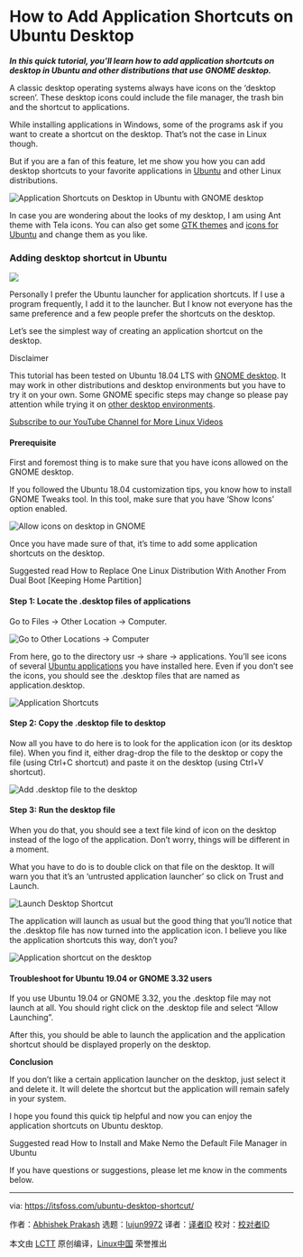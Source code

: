 [#]: collector: (lujun9972)
[#]: translator: ( )
[#]: reviewer: ( )
[#]: publisher: ( )
[#]: url: ( )
[#]: subject: (How to Add Application Shortcuts on Ubuntu Desktop)
[#]: via: (https://itsfoss.com/ubuntu-desktop-shortcut/)
[#]: author: (Abhishek Prakash https://itsfoss.com/author/abhishek/)

How to Add Application Shortcuts on Ubuntu Desktop
======

_**In this quick tutorial, you’ll learn how to add application shortcuts on desktop in Ubuntu and other distributions that use GNOME desktop.**_

A classic desktop operating systems always have icons on the ‘desktop screen’. These desktop icons could include the file manager, the trash bin and the shortcut to applications.

While installing applications in Windows, some of the programs ask if you want to create a shortcut on the desktop. That’s not the case in Linux though.

But if you are a fan of this feature, let me show you how you can add desktop shortcuts to your favorite applications in [Ubuntu][1] and other Linux distributions.

![Application Shortcuts on Desktop in Ubuntu with GNOME desktop][2]

In case you are wondering about the looks of my desktop, I am using Ant theme with Tela icons. You can also get some [GTK themes][3] and [icons for Ubuntu][4] and change them as you like.

### Adding desktop shortcut in Ubuntu

![][5]

Personally I prefer the Ubuntu launcher for application shortcuts. If I use a program frequently, I add it to the launcher. But I know not everyone has the same preference and a few people prefer the shortcuts on the desktop.

Let’s see the simplest way of creating an application shortcut on the desktop.

Disclaimer

This tutorial has been tested on Ubuntu 18.04 LTS with [GNOME desktop][6]. It may work in other distributions and desktop environments but you have to try it on your own. Some GNOME specific steps may change so please pay attention while trying it on [other desktop environments][7].

[Subscribe to our YouTube Channel for More Linux Videos][8]

#### Prerequisite

First and foremost thing is to make sure that you have icons allowed on the GNOME desktop.

If you followed the Ubuntu 18.04 customization tips, you know how to install GNOME Tweaks tool. In this tool, make sure that you have ‘Show Icons’ option enabled.

![Allow icons on desktop in GNOME][9]

Once you have made sure of that, it’s time to add some application shortcuts on the desktop.

[][10]

Suggested read How to Replace One Linux Distribution With Another From Dual Boot [Keeping Home Partition]

#### Step 1: Locate the .desktop files of applications

Go to Files -> Other Location -> Computer.

![Go to Other Locations -> Computer][11]

From here, go to the directory usr -> share -> applications. You’ll see icons of several [Ubuntu applications][12] you have installed here. Even if you don’t see the icons, you should see the .desktop files that are named as application.desktop.

![Application Shortcuts][13]

#### Step 2: Copy the .desktop file to desktop

Now all you have to do here is to look for the application icon (or its desktop file). When you find it, either drag-drop the file to the desktop or copy the file (using Ctrl+C shortcut) and paste it on the desktop (using Ctrl+V shortcut).

![Add .desktop file to the desktop][14]

#### Step 3: Run the desktop file

When you do that, you should see a text file kind of icon on the desktop instead of the logo of the application. Don’t worry, things will be different in a moment.

What you have to do is to double click on that file on the desktop. It will warn you that it’s an ‘untrusted application launcher’ so click on Trust and Launch.

![Launch Desktop Shortcut][15]

The application will launch as usual but the good thing that you’ll notice that the .desktop file has now turned into the application icon. I believe you like the application shortcuts this way, don’t you?

![Application shortcut on the desktop][16]

#### Troubleshoot for Ubuntu 19.04 or GNOME 3.32 users

If you use Ubuntu 19.04 or GNOME 3.32, you the .desktop file may not launch at all. You should right click on the .desktop file and select “Allow Launching”.

After this, you should be able to launch the application and the application shortcut should be displayed properly on the desktop.

**Conclusion**

If you don’t like a certain application launcher on the desktop, just select it and delete it. It will delete the shortcut but the application will remain safely in your system.

I hope you found this quick tip helpful and now you can enjoy the application shortcuts on Ubuntu desktop.

[][17]

Suggested read How to Install and Make Nemo the Default File Manager in Ubuntu

If you have questions or suggestions, please let me know in the comments below.

--------------------------------------------------------------------------------

via: https://itsfoss.com/ubuntu-desktop-shortcut/

作者：[Abhishek Prakash][a]
选题：[lujun9972][b]
译者：[译者ID](https://github.com/译者ID)
校对：[校对者ID](https://github.com/校对者ID)

本文由 [LCTT](https://github.com/LCTT/TranslateProject) 原创编译，[Linux中国](https://linux.cn/) 荣誉推出

[a]: https://itsfoss.com/author/abhishek/
[b]: https://github.com/lujun9972
[1]: https://www.ubuntu.com/
[2]: https://i2.wp.com/itsfoss.com/wp-content/uploads/2019/05/app-shortcut-on-ubuntu-desktop.jpeg?resize=800%2C450&ssl=1
[3]: https://itsfoss.com/best-gtk-themes/
[4]: https://itsfoss.com/best-icon-themes-ubuntu-16-04/
[5]: https://i1.wp.com/itsfoss.com/wp-content/uploads/2019/05/add-ubuntu-desktop-shortcut.jpeg?resize=800%2C450&ssl=1
[6]: https://www.gnome.org/
[7]: https://itsfoss.com/best-linux-desktop-environments/
[8]: https://www.youtube.com/c/itsfoss?sub_confirmation=1
[9]: https://i0.wp.com/itsfoss.com/wp-content/uploads/2019/05/allow-icons-on-desktop-gnome.jpg?ssl=1
[10]: https://itsfoss.com/replace-linux-from-dual-boot/
[11]: https://i0.wp.com/itsfoss.com/wp-content/uploads/2019/05/Adding-desktop-shortcut-Ubuntu-gnome-1.png?resize=800%2C436&ssl=1
[12]: https://itsfoss.com/best-ubuntu-apps/
[13]: https://i1.wp.com/itsfoss.com/wp-content/uploads/2019/05/application-shortcuts-in-ubuntu.png?resize=800%2C422&ssl=1
[14]: https://i0.wp.com/itsfoss.com/wp-content/uploads/2019/05/add-desktop-file-to-desktop.jpeg?resize=800%2C458&ssl=1
[15]: https://i2.wp.com/itsfoss.com/wp-content/uploads/2019/05/launch-desktop-shortcut-.jpeg?resize=800%2C349&ssl=1
[16]: https://i2.wp.com/itsfoss.com/wp-content/uploads/2019/05/app-shortcut-on-desktop-ubuntu-gnome.jpeg?resize=800%2C375&ssl=1
[17]: https://itsfoss.com/install-nemo-file-manager-ubuntu/
